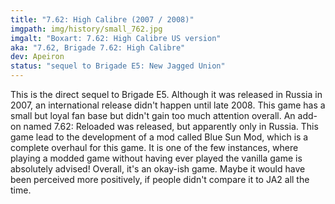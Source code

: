 ```yaml
---
title: "7.62: High Calibre (2007 / 2008)"
imgpath: img/history/small_762.jpg
imgalt: "Boxart: 7.62: High Calibre US version"
aka: "7.62, Brigade 7.62: High Calibre"
dev: Apeiron 
status: "sequel to Brigade E5: New Jagged Union"
---
```


This is the direct sequel to Brigade E5. Although it was released in Russia in 2007, an international release didn't happen until late 2008. This game has a small but loyal fan base but didn't gain too much attention overall. An add-on named 7.62: Reloaded was released, but apparently only in Russia. This game lead to the development of a mod called Blue Sun Mod, which is a complete overhaul for this game. It is one of the few instances, where playing a modded game without having ever played the vanilla game is absolutely advised!
Overall, it's an okay-ish game. Maybe it would have been perceived more positively, if people didn't compare it to JA2 all the time.

